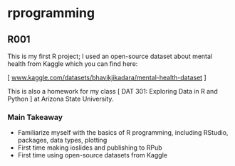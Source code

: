 # rprogramming

## R001
This is my first R project; I used an open-source dataset about mental health from Kaggle which you can find here: 

[ www.kaggle.com/datasets/bhavikjikadara/mental-health-dataset ]

This is also a homework for my class [ DAT 301: Exploring Data in R and Python ] at Arizona State University.

### Main Takeaway
- Familiarize myself with the basics of R programming, including RStudio, packages, data types, plotting
- First time making ioslides and publishing to RPub
- First time using open-source datasets from Kaggle

